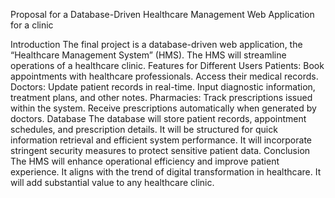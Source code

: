 Proposal for a Database-Driven Healthcare Management Web Application for a clinic

Introduction
The final project is a database-driven web application, the “Healthcare Management System” (HMS).
The HMS will streamline operations of a healthcare clinic.
Features for Different Users
Patients:
Book appointments with healthcare professionals.
Access their medical records.
Doctors:
Update patient records in real-time.
Input diagnostic information, treatment plans, and other notes.
Pharmacies:
Track prescriptions issued within the system.
Receive prescriptions automatically when generated by doctors.
Database
The database will store patient records, appointment schedules, and prescription details.
It will be structured for quick information retrieval and efficient system performance.
It will incorporate stringent security measures to protect sensitive patient data.
Conclusion
The HMS will enhance operational efficiency and improve patient experience.
It aligns with the trend of digital transformation in healthcare.
It will add substantial value to any healthcare clinic.
